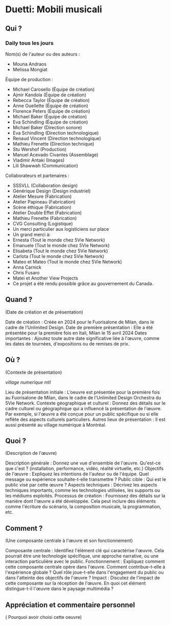 # Duetti: Mobili musicali

## Qui ?

### Daily tous les jours

Nom(s) de l'auteur ou des auteurs :

* Mouna Andraos
* Melissa Mongiat

Équipe de production :
  
* Michael Carosello (Équipe de création)
* Ajmir Kandola (Équipe de création)
* Rebecca Taylor (Équipe de création)
* Anne Ouellette (Équipe de création)
* Florence Peters (Équipe de création)
* Michael Baker (Équipe de création)
* Eva Schindling (Équipe de création)
* Michael Baker (Direction sonore)
* Eva Schindling (Direction technologique)
* Renaud Vincent (Direction technologique)
* Mathieu Frenette (Direction technique)
* Stu Wershof (Production)
* Manuel Acevado Civantes (Assemblage)
* Vladimir Antaki (Images)
* Lili Shawwah (Communication)

Collaborateurs et partenaires : 

* SSSVLL (Collaboration design)
* Générique Design (Design industriel)
* Atelier Mesure (Fabrication)
* Atelier Papineau (Fabrication)
* Scène éthique (Fabrication)
* Atelier Double Effet (Fabrication)
* Mathieu Frenette (Fabrication)
* CVG Consulting (Logistique)
* Un merci particulier aux logisticiens sur place
* Un grand merci à:
* Ernesta (Tout le monde chez 5Vie Network)
* Emanuele (Tout le monde chez 5Vie Network)
* Elisabeta (Tout le monde chez 5Vie Network)
* Carlota (Tout le monde chez 5Vie Network)
* Mateo et Mateo (Tout le monde chez 5Vie Network)
* Anna Carnick
* Chris Fusaro
* Matei et Another View Projects
* Ce projet a été rendu possible grâce au gouvernement du Canada.

## Quand ?
(Date de création et de présentation)

Date de création : Créée en 2024 pour le Fuorisalone de Milan, dans le cadre de l’Unlimited Design.
Date de première présentation : Elle a été présentée pour la première fois en Itali, Milan le 15 avril 2024
Dates importantes : Ajoutez toute autre date significative liée à l'œuvre, comme les dates de tournées, d'expositions ou de remises de prix.

## Où ?
(Contexte de présentation)

*village numerique mtl*

Lieu de présentation initiale : L’oeuvre est présentée pour la première fois au Fuorisalone de Milan, dans le cadre de l’Unlimited Design Orchestra du 5Vie Network.
Contexte géographique et culturel : Donnez des détails sur le cadre culturel ou géographique qui a influencé la présentation de l'œuvre. Par exemple, si l'œuvre a été conçue pour un public spécifique ou si elle reflète des aspects culturels particuliers.
Autres lieux de présentation : Il est aussi présenté au village numérique à Montréal.

## Quoi ?
(Description de l'œuvre)

Description générale : Donnez une vue d'ensemble de l'œuvre. Qu'est-ce que c'est ? (installation, performance, vidéo, réalité virtuelle, etc.)
Objectifs de l'œuvre : Expliquez les intentions de l'auteur ou de l'équipe. Quel message ou expérience souhaite-t-elle transmettre ?
Public cible : Qui est le public visé par cette œuvre ?
Aspects techniques : Décrivez les aspects techniques importants, comme les technologies utilisées, les supports ou les médiums exploités.
Processus de création : Fournissez des détails sur la manière dont l'œuvre a été développée. Cela peut inclure des éléments comme l'écriture du scénario, la composition musicale, la programmation, etc.

## Comment ?
(Une composante centrale à l'œuvre et son fonctionnement)

Composante centrale : Identifiez l'élément clé qui caractérise l'œuvre. Cela pourrait être une technologie spécifique, une approche narrative, ou une interaction particulière avec le public.
Fonctionnement : Expliquez comment cette composante centrale opère dans l'œuvre. Comment contribue-t-elle à l'expérience globale ? Quel rôle joue-t-elle dans l'engagement du public ou dans l'atteinte des objectifs de l'œuvre ?
Impact : Discutez de l'impact de cette composante sur la réception de l'œuvre. En quoi cet élément distingue-t-il l'œuvre dans le paysage multimédia ?

## Appréciation et commentaire personnel

( Pourquoi avoir choisi cette oeuvre)
